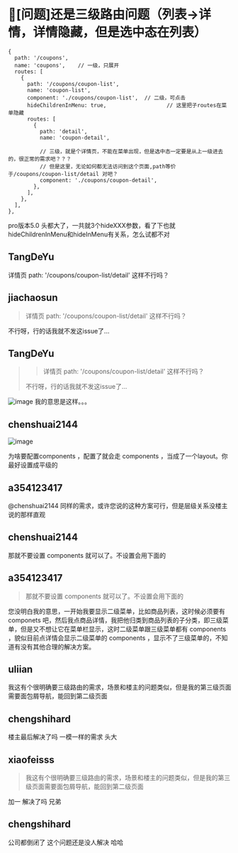 # 🧐[问题]还是三级路由问题（列表->详情，详情隐藏，但是选中态在列表）

```
{
  path: '/coupons',
  name: 'coupons',    // 一级，只展开
  routes: [
    {
      path: '/coupons/coupon-list',
      name: 'coupon-list',
      component: './coupons/coupon-list',  // 二级，可点击
      hideChildrenInMenu: true,                   // 这里把子routes在菜单隐藏
      routes: [
        {
          path: 'detail',
          name: 'coupon-detail',

          // 三级，就是个详情页，不能在菜单出现，但是选中态一定要是从上一级进去的，很正常的需求吧？？？
          // 但是这里，无论如何都无法访问到这个页面,path等价于/coupons/coupon-list/detail 对吧？
          component: './coupons/coupon-detail',
        },
      ],
    },
  ],
},
```

pro版本5.0
头都大了，一共就3个hideXXX参数，看了下也就hideChildrenInMenu和hideInMenu有关系，怎么试都不对

## TangDeYu

详情页 path: '/coupons/coupon-list/detail' 这样不行吗？

## jiachaosun

> 详情页 path: '/coupons/coupon-list/detail' 这样不行吗？

不行呀，行的话我就不发这issue了...

## TangDeYu

> > 详情页 path: '/coupons/coupon-list/detail' 这样不行吗？
>
> 不行呀，行的话我就不发这issue了...

![image](https://user-images.githubusercontent.com/52319042/137051178-a4a92f9c-b938-4f17-b235-09280a88a444.png)
我的意思是这样。。。

## chenshuai2144

![image](https://user-images.githubusercontent.com/8186664/137609301-ce2c038c-d1b4-42ad-8b90-e9de0780b817.png)

为啥要配置components ，配置了就会走 components ，当成了一个layout。你最好设置成平级的

## a354123417

@chenshuai2144 同样的需求，或许您说的这种方案可行，但是层级关系没楼主说的那样直观

## chenshuai2144

那就不要设置 components 就可以了。不设置会用下面的

## a354123417

> 那就不要设置 components 就可以了。不设置会用下面的

您没明白我的意思，一开始我要显示二级菜单，比如商品列表，这时候必须要有 componets 吧，然后我点商品详情，我把他归类到商品列表的子分类，即三级菜单，但是又不想让它在菜单栏显示，这时二级菜单跟三级菜单都有 components ，貌似目前点详情会显示二级菜单的 components ，显示不了三级菜单的，不知道有没有其他合理的解决方案。

## uliian

我这有个很明确要三级路由的需求，场景和楼主的问题类似，但是我的第三级页面需要面包屑导航，能回到第二级页面

## chengshihard

楼主最后解决了吗 一模一样的需求 头大

## xiaofeisss

> 我这有个很明确要三级路由的需求，场景和楼主的问题类似，但是我的第三级页面需要面包屑导航，能回到第二级页面

加一 解决了吗 兄弟

## chengshihard

公司都倒闭了 这个问题还是没人解决 哈哈
